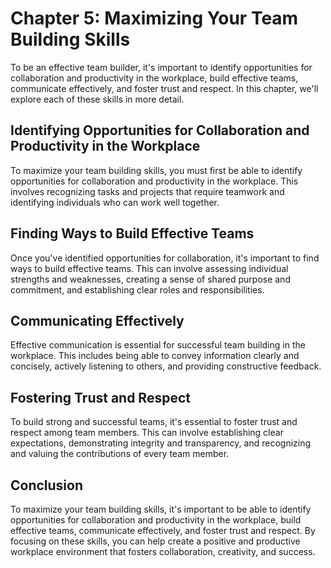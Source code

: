 Chapter 5: Maximizing Your Team Building Skills
===============================================

To be an effective team builder, it's important to identify opportunities for collaboration and productivity in the workplace, build effective teams, communicate effectively, and foster trust and respect. In this chapter, we'll explore each of these skills in more detail.

Identifying Opportunities for Collaboration and Productivity in the Workplace
-----------------------------------------------------------------------------

To maximize your team building skills, you must first be able to identify opportunities for collaboration and productivity in the workplace. This involves recognizing tasks and projects that require teamwork and identifying individuals who can work well together.

Finding Ways to Build Effective Teams
-------------------------------------

Once you've identified opportunities for collaboration, it's important to find ways to build effective teams. This can involve assessing individual strengths and weaknesses, creating a sense of shared purpose and commitment, and establishing clear roles and responsibilities.

Communicating Effectively
-------------------------

Effective communication is essential for successful team building in the workplace. This includes being able to convey information clearly and concisely, actively listening to others, and providing constructive feedback.

Fostering Trust and Respect
---------------------------

To build strong and successful teams, it's essential to foster trust and respect among team members. This can involve establishing clear expectations, demonstrating integrity and transparency, and recognizing and valuing the contributions of every team member.

Conclusion
----------

To maximize your team building skills, it's important to be able to identify opportunities for collaboration and productivity in the workplace, build effective teams, communicate effectively, and foster trust and respect. By focusing on these skills, you can help create a positive and productive workplace environment that fosters collaboration, creativity, and success.

